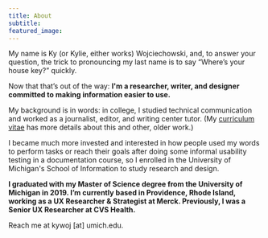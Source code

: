 ```yaml
---
title: About
subtitle:
featured_image:
---
```



My name is Ky (or Kylie, either works) Wojciechowski, and, to answer your question, the trick to pronouncing my last name is to say “Where’s your house key?” quickly.

Now that that’s out of the way: **I'm a researcher, writer, and designer committed to making information easier to use.**

My background is in words: in college, I studied technical communication and worked as a journalist, editor, and writing center tutor. (My [curriculum vitae](/cv) has more details about this and other, older work.)

I became much more invested and interested in how people used my words to perform tasks or reach their goals after doing some informal usability testing in a documentation course, so I enrolled in the University of Michigan's School of Information to study research and design.

**I graduated with my Master of Science degree from the University of Michigan in 2019. I’m currently based in Providence, Rhode Island, working as a UX Researcher & Strategist at Merck. Previously, I was a Senior UX Researcher at CVS Health.**

Reach me at kywoj [at] umich.edu. 
